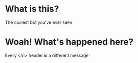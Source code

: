 # What is this?
The coolest bot you've ever seen

# Woah! What's happened here?
Every \<h1> header is a different message!